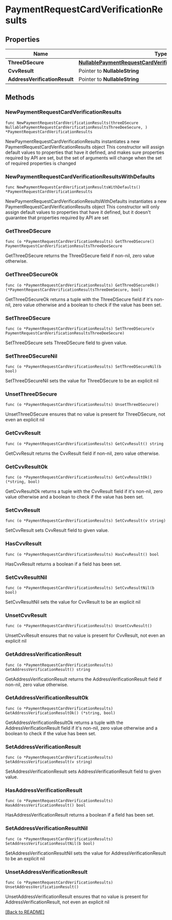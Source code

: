 # PaymentRequestCardVerificationResults

## Properties

| Name | Type | Description | Notes |
| ------------ | ------------- | ------------- | ------------- |
| **ThreeDSecure** | [**NullablePaymentRequestCardVerificationResultsThreeDeeSecure**](PaymentRequestCardVerificationResultsThreeDeeSecure.md) |  |  |
| **CvvResult** | Pointer to **NullableString** |  | [optional]  |
| **AddressVerificationResult** | Pointer to **NullableString** |  | [optional]  |

## Methods

### NewPaymentRequestCardVerificationResults

`func NewPaymentRequestCardVerificationResults(threeDSecure NullablePaymentRequestCardVerificationResultsThreeDeeSecure, ) *PaymentRequestCardVerificationResults`

NewPaymentRequestCardVerificationResults instantiates a new PaymentRequestCardVerificationResults object
This constructor will assign default values to properties that have it defined,
and makes sure properties required by API are set, but the set of arguments
will change when the set of required properties is changed

### NewPaymentRequestCardVerificationResultsWithDefaults

`func NewPaymentRequestCardVerificationResultsWithDefaults() *PaymentRequestCardVerificationResults`

NewPaymentRequestCardVerificationResultsWithDefaults instantiates a new PaymentRequestCardVerificationResults object
This constructor will only assign default values to properties that have it defined,
but it doesn't guarantee that properties required by API are set

### GetThreeDSecure

`func (o *PaymentRequestCardVerificationResults) GetThreeDSecure() PaymentRequestCardVerificationResultsThreeDeeSecure`

GetThreeDSecure returns the ThreeDSecure field if non-nil, zero value otherwise.

### GetThreeDSecureOk

`func (o *PaymentRequestCardVerificationResults) GetThreeDSecureOk() (*PaymentRequestCardVerificationResultsThreeDeeSecure, bool)`

GetThreeDSecureOk returns a tuple with the ThreeDSecure field if it's non-nil, zero value otherwise
and a boolean to check if the value has been set.

### SetThreeDSecure

`func (o *PaymentRequestCardVerificationResults) SetThreeDSecure(v PaymentRequestCardVerificationResultsThreeDeeSecure)`

SetThreeDSecure sets ThreeDSecure field to given value.


### SetThreeDSecureNil

`func (o *PaymentRequestCardVerificationResults) SetThreeDSecureNil(b bool)`

 SetThreeDSecureNil sets the value for ThreeDSecure to be an explicit nil

### UnsetThreeDSecure
`func (o *PaymentRequestCardVerificationResults) UnsetThreeDSecure()`

UnsetThreeDSecure ensures that no value is present for ThreeDSecure, not even an explicit nil
### GetCvvResult

`func (o *PaymentRequestCardVerificationResults) GetCvvResult() string`

GetCvvResult returns the CvvResult field if non-nil, zero value otherwise.

### GetCvvResultOk

`func (o *PaymentRequestCardVerificationResults) GetCvvResultOk() (*string, bool)`

GetCvvResultOk returns a tuple with the CvvResult field if it's non-nil, zero value otherwise
and a boolean to check if the value has been set.

### SetCvvResult

`func (o *PaymentRequestCardVerificationResults) SetCvvResult(v string)`

SetCvvResult sets CvvResult field to given value.

### HasCvvResult

`func (o *PaymentRequestCardVerificationResults) HasCvvResult() bool`

HasCvvResult returns a boolean if a field has been set.

### SetCvvResultNil

`func (o *PaymentRequestCardVerificationResults) SetCvvResultNil(b bool)`

 SetCvvResultNil sets the value for CvvResult to be an explicit nil

### UnsetCvvResult
`func (o *PaymentRequestCardVerificationResults) UnsetCvvResult()`

UnsetCvvResult ensures that no value is present for CvvResult, not even an explicit nil
### GetAddressVerificationResult

`func (o *PaymentRequestCardVerificationResults) GetAddressVerificationResult() string`

GetAddressVerificationResult returns the AddressVerificationResult field if non-nil, zero value otherwise.

### GetAddressVerificationResultOk

`func (o *PaymentRequestCardVerificationResults) GetAddressVerificationResultOk() (*string, bool)`

GetAddressVerificationResultOk returns a tuple with the AddressVerificationResult field if it's non-nil, zero value otherwise
and a boolean to check if the value has been set.

### SetAddressVerificationResult

`func (o *PaymentRequestCardVerificationResults) SetAddressVerificationResult(v string)`

SetAddressVerificationResult sets AddressVerificationResult field to given value.

### HasAddressVerificationResult

`func (o *PaymentRequestCardVerificationResults) HasAddressVerificationResult() bool`

HasAddressVerificationResult returns a boolean if a field has been set.

### SetAddressVerificationResultNil

`func (o *PaymentRequestCardVerificationResults) SetAddressVerificationResultNil(b bool)`

 SetAddressVerificationResultNil sets the value for AddressVerificationResult to be an explicit nil

### UnsetAddressVerificationResult
`func (o *PaymentRequestCardVerificationResults) UnsetAddressVerificationResult()`

UnsetAddressVerificationResult ensures that no value is present for AddressVerificationResult, not even an explicit nil

[[Back to README]](../../README.md)


